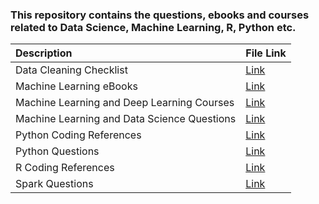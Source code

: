 ### This repository contains the questions, ebooks and courses related to Data Science, Machine Learning, R, Python etc.


|Description                                |File Link                                                                                         |
|:------------------------------------------|:--------------------------------------------------------------------------------------------------|
|Data Cleaning Checklist                    |[Link](https://github.com/ashish-kamboj/learning-material/blob/main/data_cleaning_checklist.xlsx)  |
|Machine Learning eBooks                    |[Link](https://github.com/ashish-kamboj/learning-material/blob/main/machine-learning-ebooks.md)    |
|Machine Learning and Deep Learning Courses |[Link](https://github.com/ashish-kamboj/learning-material/blob/main/ml-dl-courses.md)              |
|Machine Learning and Data Science Questions|[Link](https://github.com/ashish-kamboj/learning-material/blob/main/ml-ds-questions.md)            |
|Python Coding References                   |[Link](https://github.com/ashish-kamboj/learning-material/blob/main/python-coding.md)              |
|Python Questions                           |[Link](https://github.com/ashish-kamboj/learning-material/blob/main/python-questions.md)           |
|R Coding References                        |[Link](https://github.com/ashish-kamboj/learning-material/blob/main/r-coding.md)                   |
|Spark Questions                            |[Link](https://github.com/ashish-kamboj/learning-material/blob/main/spark-questions.md)            |

